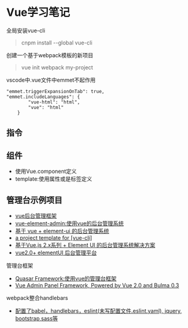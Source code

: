 # Vue学习笔记

全局安装vue-cli
> cnpm install --global vue-cli

创建一个基于webpack模板的新项目
> vue init webpack my-project

vscode中.vue文件中emmet不起作用
```
"emmet.triggerExpansionOnTab": true,
"emmet.includeLanguages": {
        "vue-html": "html",
        "vue": "html"
    }
```

## 指令

## 组件
- 使用Vue.component定义
- template:使用属性或是标签定义

## 管理台示例项目
- [vue后台管理框架](https://github.com/herozhou/vue-framework-wz) 
- [vue-element-admin:使用vue的后台管理系统](https://github.com/PanJiaChen/vue-element-admin)
- [基于 vue + element-ui 的后台管理系统](https://github.com/bailicangdu/vue2-manage)
- [a project template for [vue-cli]](https://github.com/taylorchen709/vue-admin)
- [基于Vue.js 2.x系列 + Element UI 的后台管理系统解决方案](https://github.com/lin-xin/vue-manage-system)
- [vue2.0+ elementUI 后台管理平台](https://github.com/suweiteng/vue2-management-platform)


管理台框架
- [Quasar Framework:使用vue的管理台框架](https://github.com/quasarframework/quasar)
- [Vue Admin Panel Framework, Powered by Vue 2.0 and Bulma 0.3](https://github.com/vue-bulma/vue-admin)

webpack整合handlebars
- [配置了babel，handlebars，eslint(未写配置文件.eslint.yaml), jquery, bootstrap,sass等](https://github.com/tstrilogy/webpack-handlebars-template)